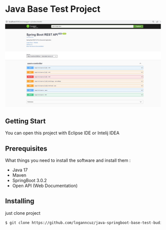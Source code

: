 Java Base Test Project
=====================================

 <div align="center">
    <img src="/API Documentation.JPG" width="1200px"</img> 
</div>

## Getting Start

You can open this project with Eclipse IDE or Intelij IDEA

## Prerequisites

What things you need to install the software and install them :

* Java 17
* Maven 
* SpringBoot 3.0.2
* Open API (Web Documentation)

## Installing

just clone project  

```sh
$ git clone https://github.com/loganncuz/java-springboot-base-test-budi-hermawan.git

```


 
